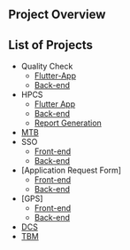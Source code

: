 ## Project Overview

## List of Projects
- Quality Check
  - [Flutter-App](https://github.com/tieindia/qc_app)
  - [Back-end](https://github.com/tieindia/Toyota-API-Codebase)
- HPCS
  - [Flutter App]()
  - [Back-end](https://github.com/tieindia/Toyota-Codebase-HPCS-MobileApp)
  - [Report Generation](https://github.com/tieindia/Report-Generation)
- [MTB](https://github.com/tieindia/mtb)
- SSO
  - [Front-end](https://github.com/tieindia/SSO-frontend)
  - [Back-end](https://github.com/tieindia/SSO-backend)
- [Application Request Form]
  - [Front-end](https://github.com/tieindia/Application-Request-Frontend)
  - [Back-end](https://github.com/tieindia/Application-Request-Backend)
- [GPS]
  - [Front-end](https://github.com/tieindia/GPS-Information-Sheet-Frontend)
  - [Back-end](https://github.com/tieindia/GPS-Information-Sheet-Backend)
- [DCS](https://github.com/tieindia/dcs)
- [TBM](https://github.com/tieindia/tbm)

<!--

**Here are some ideas to get you started:**

🙋‍♀️ A short introduction - what is your organization all about?
🌈 Contribution guidelines - how can the community get involved?
👩‍💻 Useful resources - where can the community find your docs? Is there anything else the community should know?
🍿 Fun facts - what does your team eat for breakfast?
🧙 Remember, you can do mighty things with the power of [Markdown](https://docs.github.com/github/writing-on-github/getting-started-with-writing-and-formatting-on-github/basic-writing-and-formatting-syntax)
-->
